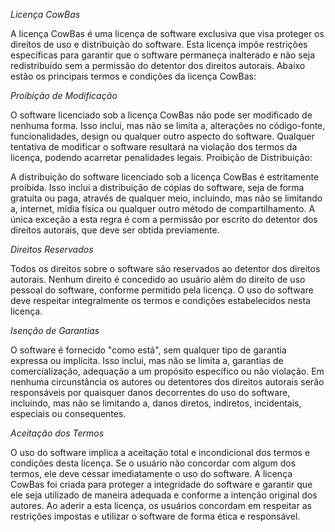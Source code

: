 *Licença CowBas*

A licença CowBas é uma licença de software exclusiva que visa proteger os direitos de uso e distribuição do software. Esta licença impõe restrições específicas para garantir que o software permaneça inalterado e não seja redistribuído sem a permissão do detentor dos direitos autorais. Abaixo estão os principais termos e condições da licença CowBas:

*Proibição de Modificação*

O software licenciado sob a licença CowBas não pode ser modificado de nenhuma forma. Isso inclui, mas não se limita a, alterações no código-fonte, funcionalidades, design ou qualquer outro aspecto do software.
Qualquer tentativa de modificar o software resultará na violação dos termos da licença, podendo acarretar penalidades legais.
Proibição de Distribuição:

A distribuição do software licenciado sob a licença CowBas é estritamente proibida. Isso inclui a distribuição de cópias do software, seja de forma gratuita ou paga, através de qualquer meio, incluindo, mas não se limitando a, internet, mídia física ou qualquer outro método de compartilhamento.
A única exceção a esta regra é com a permissão por escrito do detentor dos direitos autorais, que deve ser obtida previamente.

*Direitos Reservados*

Todos os direitos sobre o software são reservados ao detentor dos direitos autorais. Nenhum direito é concedido ao usuário além do direito de uso pessoal do software, conforme permitido pela licença.
O uso do software deve respeitar integralmente os termos e condições estabelecidos nesta licença.

*Isenção de Garantias*

O software é fornecido "como está", sem qualquer tipo de garantia expressa ou implícita. Isso inclui, mas não se limita a, garantias de comercialização, adequação a um propósito específico ou não violação.
Em nenhuma circunstância os autores ou detentores dos direitos autorais serão responsáveis por quaisquer danos decorrentes do uso do software, incluindo, mas não se limitando a, danos diretos, indiretos, incidentais, especiais ou consequentes.

*Aceitação dos Termos*

O uso do software implica a aceitação total e incondicional dos termos e condições desta licença. Se o usuário não concordar com algum dos termos, ele deve cessar imediatamente o uso do software.
A licença CowBas foi criada para proteger a integridade do software e garantir que ele seja utilizado de maneira adequada e conforme a intenção original dos autores. Ao aderir a esta licença, os usuários concordam em respeitar as restrições impostas e utilizar o software de forma ética e responsável.
